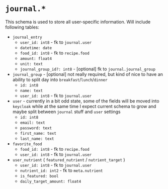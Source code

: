 
# `journal.*`

This schema is used to store all user-specific information. Will include following tables:
- `journal_entry`
    - `user_id: int8` - fk to `journal.user`
    - `datetime: date`
    - `food_id: int8` - fk to `recipe.food`
    - `amount: float4`
    - `unit: text`
    - `journal_group_id?: int8` - [optional] fk to `journal.journal_group`
- `journal_group` - [optional] not really required, but kind of nice to have an ability to split day into `breakfast`/`lunch`/`dinner`
	- `id: int8`
    - `name: text`
    - `user_id: int8` - fk to `journal.user`
- `user` - currently in a bit odd state, some of the fields will be moved into `keycloak` while at the same time I expect current schema to grow and maybe split between `journal` stuff and `user` settings
	- `id: int8`
	- `email: text`
	- `password: text`
	- `first_name: text`
	- `last_name: text`
- `favorite_food`
    - `food_id: int8` - fk to `recipe.food`
    - `user_id: int8` - fk to `journal.user`
- `user_nutrient` ( `featured_nutrient` / `nutrient_target` )
    - `user_id: int8` - fk to `journal.user`
    - `nutrient_id: int2` - fk to `meta.nutrient`
    - `is_featured: bool`
    - `daily_target_amount: float4`

